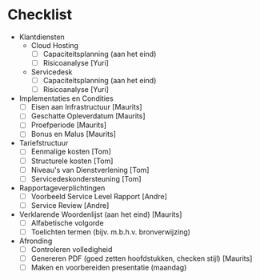 # Checklist

- Klantdiensten
	- Cloud Hosting
		- [ ] Capaciteitsplanning (aan het eind)
		- [ ] Risicoanalyse [Yuri]
	- Servicedesk
		- [ ] Capaciteitsplanning (aan het eind)
		- [ ] Risicoanalyse [Yuri]
- Implementaties en Condities
	- [ ] Eisen aan Infrastructuur [Maurits]
	- [ ] Geschatte Opleverdatum [Maurits]
	- [ ] Proefperiode [Maurits]
	- [ ] Bonus en Malus [Maurits]
- Tariefstructuur
	- [ ] Eenmalige kosten [Tom]
	- [ ] Structurele kosten [Tom]
	- [ ] Niveau's van Dienstverlening [Tom]
	- [ ] Servicedeskondersteuning [Tom]
- Rapportageverplichtingen
	- [ ] Voorbeeld Service Level Rapport [Andre]
	- [ ] Service Review [Andre]
- Verklarende Woordenlijst (aan het eind) [Maurits]
	- [ ] Alfabetische volgorde
	- [ ] Toelichten termen (bijv. m.b.h.v. bronverwijzing)
- Afronding
	- [ ] Controleren volledigheid
	- [ ] Genereren PDF (goed zetten hoofdstukken, checken stijl) [Maurits]
	- [ ] Maken en voorbereiden presentatie (maandag)
